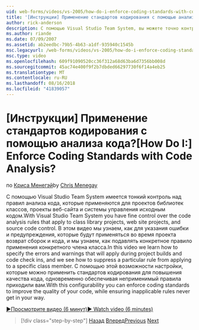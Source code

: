 ```yaml
---
uid: web-forms/videos/vs-2005/how-do-i-enforce-coding-standards-with-code-analysis
title: '[Инструкции] Применение стандартов кодирования с помощью анализа кода? | Документы Майкрософт'
author: rick-anderson
description: С помощью Visual Studio Team System, вы можете точно контролировать правила анализа кода, которые применяются для проектов библиотек классов, проектов веб-сайтов и co исходного кода...
ms.author: riande
ms.date: 07/09/2007
ms.assetid: ab2eedbc-79b5-4b63-a1df-935940c1545b
msc.legacyurl: /web-forms/videos/vs-2005/how-do-i-enforce-coding-standards-with-code-analysis
msc.type: video
ms.openlocfilehash: 609f91090520cc36f312a68d63ba6d7356bb008d
ms.sourcegitcommit: 45ac74e400f9f2b7dbded66297730f6f14a4eb25
ms.translationtype: MT
ms.contentlocale: ru-RU
ms.lasthandoff: 08/16/2018
ms.locfileid: "41839057"
---
```

<a name="how-do-i-enforce-coding-standards-with-code-analysis"></a><span data-ttu-id="f8131-104">[Инструкции] Применение стандартов кодирования с помощью анализа кода?</span><span class="sxs-lookup"><span data-stu-id="f8131-104">[How Do I:] Enforce Coding Standards with Code Analysis?</span></span>
====================
<span data-ttu-id="f8131-105">по [Криса Менегэй](https://twitter.com/CMenegay)</span><span class="sxs-lookup"><span data-stu-id="f8131-105">by [Chris Menegay](https://twitter.com/CMenegay)</span></span>

<span data-ttu-id="f8131-106">С помощью Visual Studio Team System имеется тонкий контроль над правил анализа кода, которые применяются для проектов библиотек классов, проекты веб-сайта и системы управления исходным кодом.</span><span class="sxs-lookup"><span data-stu-id="f8131-106">With Visual Studio Team System you have fine control over the code analysis rules that apply to class library projects, web site projects, and source code control.</span></span> <span data-ttu-id="f8131-107">В этом видео мы узнаем, как для указания ошибки и предупреждения, которые будут применяться во время проекта возврат сборок и кода, и мы узнаем, как подавлять конкретное правило применения конкретного члена класса.</span><span class="sxs-lookup"><span data-stu-id="f8131-107">In this video we learn how to specify the errors and warnings that will apply during project builds and code check ins, and we see how to suppress a particular rule from applying to a specific class member.</span></span> <span data-ttu-id="f8131-108">С помощью этой возможности настройки, которые можно применить стандартов кодирования для повышения качества кода, одновременно обеспечивая неприменимый правила приходили вам.</span><span class="sxs-lookup"><span data-stu-id="f8131-108">With this configurability you can enforce coding standards to improve the quality of your code, while ensuring inapplicable rules never get in your way.</span></span>

[<span data-ttu-id="f8131-109">&#9654;Просмотрите видео (6 минут)</span><span class="sxs-lookup"><span data-stu-id="f8131-109">&#9654; Watch video (6 minutes)</span></span>](https://channel9.msdn.com/Blogs/ASP-NET-Site-Videos/how-do-i-enforce-coding-standards-with-code-analysis)

> [!div class="step-by-step"]
> <span data-ttu-id="f8131-110">[Назад](how-do-i-set-up-distributed-load-testing-for-high-volume-tests.md)
> [Вперед](how-do-i-use-generic-tests.md)</span><span class="sxs-lookup"><span data-stu-id="f8131-110">[Previous](how-do-i-set-up-distributed-load-testing-for-high-volume-tests.md)
[Next](how-do-i-use-generic-tests.md)</span></span>
